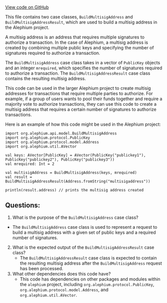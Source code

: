 [View code on GitHub](https://github.com/alephium/alephium/api/src/main/scala/org/alephium/api/model/BuildMultisigAddress.scala)

This file contains two case classes, `BuildMultisigAddress` and `BuildMultisigAddressResult`, which are used to build a multisig address in the Alephium project. 

A multisig address is an address that requires multiple signatures to authorize a transaction. In the case of Alephium, a multisig address is created by combining multiple public keys and specifying the number of signatures required to authorize a transaction. 

The `BuildMultisigAddress` case class takes in a vector of `PublicKey` objects and an integer `mrequired`, which specifies the number of signatures required to authorize a transaction. The `BuildMultisigAddressResult` case class contains the resulting multisig address.

This code can be used in the larger Alephium project to create multisig addresses for transactions that require multiple parties to authorize. For example, if a group of users wants to pool their funds together and require a majority vote to authorize transactions, they can use this code to create a multisig address that requires a certain number of signatures to authorize transactions. 

Here is an example of how this code might be used in the Alephium project:

```
import org.alephium.api.model.BuildMultisigAddress
import org.alephium.protocol.PublicKey
import org.alephium.protocol.model.Address
import org.alephium.util.AVector

val keys: AVector[PublicKey] = AVector(PublicKey("publickey1"), PublicKey("publickey2"), PublicKey("publickey3"))
val mrequired: Int = 2

val multisigAddress = BuildMultisigAddress(keys, mrequired)
val result = BuildMultisigAddressResult(Address.fromString("multisigaddress"))

println(result.address) // prints the multisig address created
```
## Questions: 
 1. What is the purpose of the `BuildMultisigAddress` case class?
   - The `BuildMultisigAddress` case class is used to represent a request to build a multisig address with a given set of public keys and a required number of signatures.
2. What is the expected output of the `BuildMultisigAddressResult` case class?
   - The `BuildMultisigAddressResult` case class is expected to contain the resulting multisig address after the `BuildMultisigAddress` request has been processed.
3. What other dependencies does this code have?
   - This code has dependencies on other packages and modules within the `alephium` project, including `org.alephium.protocol.PublicKey`, `org.alephium.protocol.model.Address`, and `org.alephium.util.AVector`.